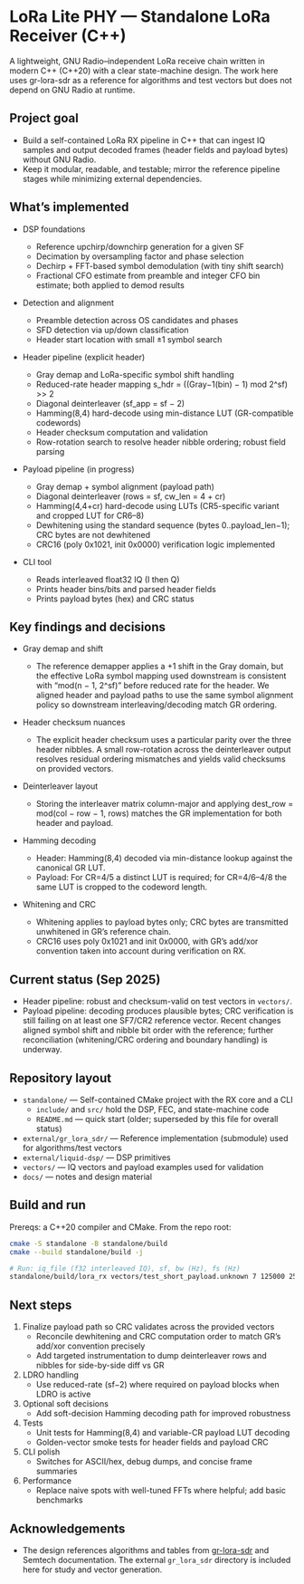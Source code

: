# LoRa Lite PHY — Standalone LoRa Receiver (C++)

A lightweight, GNU Radio–independent LoRa receive chain written in modern C++ (C++20) with a clear state-machine design. The work here uses gr-lora-sdr as a reference for algorithms and test vectors but does not depend on GNU Radio at runtime.

## Project goal

- Build a self-contained LoRa RX pipeline in C++ that can ingest IQ samples and output decoded frames (header fields and payload bytes) without GNU Radio.
- Keep it modular, readable, and testable; mirror the reference pipeline stages while minimizing external dependencies.

## What’s implemented

- DSP foundations
  - Reference upchirp/downchirp generation for a given SF
  - Decimation by oversampling factor and phase selection
  - Dechirp + FFT-based symbol demodulation (with tiny shift search)
  - Fractional CFO estimate from preamble and integer CFO bin estimate; both applied to demod results

- Detection and alignment
  - Preamble detection across OS candidates and phases
  - SFD detection via up/down classification
  - Header start location with small ±1 symbol search

- Header pipeline (explicit header)
  - Gray demap and LoRa-specific symbol shift handling
  - Reduced-rate header mapping s_hdr = ((Gray−1(bin) − 1) mod 2^sf) >> 2
  - Diagonal deinterleaver (sf_app = sf − 2)
  - Hamming(8,4) hard-decode using min-distance LUT (GR-compatible codewords)
  - Header checksum computation and validation
  - Row-rotation search to resolve header nibble ordering; robust field parsing

- Payload pipeline (in progress)
  - Gray demap + symbol alignment (payload path)
  - Diagonal deinterleaver (rows = sf, cw_len = 4 + cr)
  - Hamming(4,4+cr) hard-decode using LUTs (CR5-specific variant and cropped LUT for CR6–8)
  - Dewhitening using the standard sequence (bytes 0..payload_len−1); CRC bytes are not dewhitened
  - CRC16 (poly 0x1021, init 0x0000) verification logic implemented

- CLI tool
  - Reads interleaved float32 IQ (I then Q)
  - Prints header bins/bits and parsed header fields
  - Prints payload bytes (hex) and CRC status

## Key findings and decisions

- Gray demap and shift
  - The reference demapper applies a +1 shift in the Gray domain, but the effective LoRa symbol mapping used downstream is consistent with “mod(n − 1, 2^sf)” before reduced rate for the header. We aligned header and payload paths to use the same symbol alignment policy so downstream interleaving/decoding match GR ordering.

- Header checksum nuances
  - The explicit header checksum uses a particular parity over the three header nibbles. A small row-rotation across the deinterleaver output resolves residual ordering mismatches and yields valid checksums on provided vectors.

- Deinterleaver layout
  - Storing the interleaver matrix column-major and applying dest_row = mod(col − row − 1, rows) matches the GR implementation for both header and payload.

- Hamming decoding
  - Header: Hamming(8,4) decoded via min-distance lookup against the canonical GR LUT.
  - Payload: For CR=4/5 a distinct LUT is required; for CR=4/6–4/8 the same LUT is cropped to the codeword length.

- Whitening and CRC
  - Whitening applies to payload bytes only; CRC bytes are transmitted unwhitened in GR’s reference chain.
  - CRC16 uses poly 0x1021 and init 0x0000, with GR’s add/xor convention taken into account during verification on RX.

## Current status (Sep 2025)

- Header pipeline: robust and checksum-valid on test vectors in `vectors/`.
- Payload pipeline: decoding produces plausible bytes; CRC verification is still failing on at least one SF7/CR2 reference vector. Recent changes aligned symbol shift and nibble bit order with the reference; further reconciliation (whitening/CRC ordering and boundary handling) is underway.

## Repository layout

- `standalone/` — Self-contained CMake project with the RX core and a CLI
  - `include/` and `src/` hold the DSP, FEC, and state-machine code
  - `README.md` — quick start (older; superseded by this file for overall status)
- `external/gr_lora_sdr/` — Reference implementation (submodule) used for algorithms/test vectors
- `external/liquid-dsp/` — DSP primitives
- `vectors/` — IQ vectors and payload examples used for validation
- `docs/` — notes and design material

## Build and run

Prereqs: a C++20 compiler and CMake. From the repo root:

```bash
cmake -S standalone -B standalone/build
cmake --build standalone/build -j

# Run: iq_file (f32 interleaved IQ), sf, bw (Hz), fs (Hz)
standalone/build/lora_rx vectors/test_short_payload.unknown 7 125000 250000
```

## Next steps

1. Finalize payload path so CRC validates across the provided vectors
   - Reconcile dewhitening and CRC computation order to match GR’s add/xor convention precisely
   - Add targeted instrumentation to dump deinterleaver rows and nibbles for side-by-side diff vs GR
2. LDRO handling
   - Use reduced-rate (sf−2) where required on payload blocks when LDRO is active
3. Optional soft decisions
   - Add soft-decision Hamming decoding path for improved robustness
4. Tests
   - Unit tests for Hamming(8,4) and variable-CR payload LUT decoding
   - Golden-vector smoke tests for header fields and payload CRC
5. CLI polish
   - Switches for ASCII/hex, debug dumps, and concise frame summaries
6. Performance
   - Replace naive spots with well-tuned FFTs where helpful; add basic benchmarks

## Acknowledgements

- The design references algorithms and tables from [gr-lora-sdr](https://github.com/rpp0/gr-lora_sdr) and Semtech documentation. The external `gr_lora_sdr` directory is included here for study and vector generation.
